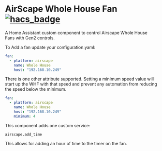 # AirScape Whole House Fan [![hacs_badge](https://img.shields.io/badge/HACS-Custom-orange.svg)](https://github.com/custom-components/hacs)

A Home Assistant custom component to control Airscape Whole House Fans with Gen2 controls.

To Add a fan update your configuration.yaml:

```yaml
fan:
  - platform: airscape
    name: Whole House
    host: "192.168.10.249"
```

There is one other attribute supported. Setting a minimum speed value will start up the WHF with that speed and prevent any automation from reducing the speed below the minimum.

```yaml
fan:
  - platform: airscape
    name: Whole House
    host: "192.168.10.249"
    minimum: 4
```

This component adds one custom service:

```
airscape.add_time
```

This allows for adding an hour of time to the timer on the fan.

